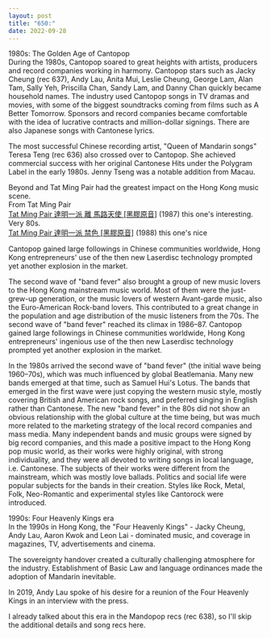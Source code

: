 ```yaml
---
layout: post
title: "650:"
date: 2022-09-28
---
```


1980s: The Golden Age of Cantopop  
During the 1980s, Cantopop soared to great heights with artists, producers and record companies working in harmony. Cantopop stars such as Jacky Cheung (rec 637), Andy Lau, Anita Mui, Leslie Cheung, George Lam, Alan Tam, Sally Yeh, Priscilla Chan, Sandy Lam, and Danny Chan quickly became household names. The industry used Cantopop songs in TV dramas and movies, with some of the biggest soundtracks coming from films such as A Better Tomorrow. Sponsors and record companies became comfortable with the idea of lucrative contracts and million-dollar signings. There are also Japanese songs with Cantonese lyrics.

The most successful Chinese recording artist, "Queen of Mandarin songs" Teresa Teng (rec 636\) also crossed over to Cantopop. She achieved commercial success with her original Cantonese Hits under the Polygram Label in the early 1980s. Jenny Tseng was a notable addition from Macau.

Beyond and Tat Ming Pair had the greatest impact on the Hong Kong music scene.  
From Tat Ming Pair  
[Tat Ming Pair 達明一派 離 馬路天使 \[黑膠原音\]](https://youtu.be/qttPndrSxzw) (1987) this one's interesting. Very 80s.  
[Tat Ming Pair 達明一派 禁色 \[黑膠原音\]](https://youtu.be/lU2CCucBPCA) (1988) this one's nice

Cantopop gained large followings in Chinese communities worldwide, Hong Kong entrepreneurs' use of the then new Laserdisc technology prompted yet another explosion in the market.

The second wave of "band fever" also brought a group of new music lovers to the Hong Kong mainstream music world. Most of them were the just-grew-up generation, or the music lovers of western Avant-garde music, also the Euro-American Rock-band lovers. This contributed to a great change in the population and age distribution of the music listeners from the 70s. The second wave of "band fever" reached its climax in 1986–87. Cantopop gained large followings in Chinese communities worldwide, Hong Kong entrepreneurs' ingenious use of the then new Laserdisc technology prompted yet another explosion in the market.

In the 1980s arrived the second wave of "band fever" (the initial wave being 1960–70s), which was much influenced by global Beatlemania. Many new bands emerged at that time, such as Samuel Hui's Lotus. The bands that emerged in the first wave were just copying the western music style, mostly covering British and American rock songs, and preferred singing in English rather than Cantonese. The new "band fever" in the 80s did not show an obvious relationship with the global culture at the time being, but was much more related to the marketing strategy of the local record companies and mass media. Many independent bands and music groups were signed by big record companies, and this made a positive impact to the Hong Kong pop music world, as their works were highly original, with strong individuality, and they were all devoted to writing songs in local language, i.e. Cantonese. The subjects of their works were different from the mainstream, which was mostly love ballads. Politics and social life were popular subjects for the bands in their creation. Styles like Rock, Metal, Folk, Neo-Romantic and experimental styles like Cantorock were introduced.

1990s: Four Heavenly Kings era  
In the 1990s in Hong Kong, the "Four Heavenly Kings" \- Jacky Cheung, Andy Lau, Aaron Kwok and Leon Lai \- dominated music, and coverage in magazines, TV, advertisements and cinema.

The sovereignty handover created a culturally challenging atmosphere for the industry. Establishment of Basic Law and language ordinances made the adoption of Mandarin inevitable.

In 2019, Andy Lau spoke of his desire for a reunion of the Four Heavenly Kings in an interview with the press.

I already talked about this era in the Mandopop recs (rec 638), so I'll skip the additional details and song recs here.
